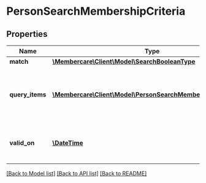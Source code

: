 # PersonSearchMembershipCriteria

## Properties
Name | Type | Description | Notes
------------ | ------------- | ------------- | -------------
**match** | [**\Membercare\Client\Model\SearchBooleanType**](SearchBooleanType.md) |  | [optional] 
**query_items** | [**\Membercare\Client\Model\PersonSearchMembershipQueryItem[]**](PersonSearchMembershipQueryItem.md) | Person should be a member of the provided organizations (taking the chosen Match into account) | [optional] 
**valid_on** | [**\DateTime**](\DateTime.md) | When should the membership be valid - if not provided we use \&quot;Today\&quot; | [optional] 

[[Back to Model list]](../../README.md#documentation-for-models) [[Back to API list]](../../README.md#documentation-for-api-endpoints) [[Back to README]](../../README.md)

